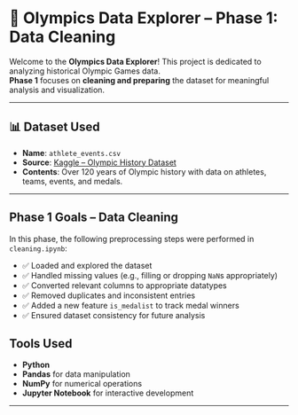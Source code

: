 # 🏅 Olympics Data Explorer – Phase 1: Data Cleaning

Welcome to the **Olympics Data Explorer**! This project is dedicated to analyzing historical Olympic Games data.  
**Phase 1** focuses on **cleaning and preparing** the dataset for meaningful analysis and visualization.

---




## 📊 Dataset Used

- **Name**: `athlete_events.csv`
- **Source**: [Kaggle – Olympic History Dataset](https://www.kaggle.com/datasets/heesoo37/120-years-of-olympic-history-athletes-and-results)
- **Contents**: Over 120 years of Olympic history with data on athletes, teams, events, and medals.

---

##  Phase 1 Goals – Data Cleaning

In this phase, the following preprocessing steps were performed in `cleaning.ipynb`:

- ✅ Loaded and explored the dataset  
- ✅ Handled missing values (e.g., filling or dropping `NaN`s appropriately)  
- ✅ Converted relevant columns to appropriate datatypes  
- ✅ Removed duplicates and inconsistent entries  
- ✅ Added a new feature `is_medalist` to track medal winners  
- ✅ Ensured dataset consistency for future analysis  


##  Tools Used

- **Python**
- **Pandas** for data manipulation
- **NumPy** for numerical operations
- **Jupyter Notebook** for interactive development

---


